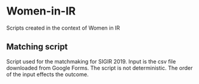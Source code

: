 # Women-in-IR
Scripts created in the context of Women in IR

## Matching script
Script used for the matchmaking for SIGIR 2019. Input is the csv file downloaded from Google Forms.
The script is not deterministic. The order of the input effects the outcome.
